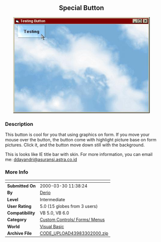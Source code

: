 ﻿<div align="center">

## Special Button

<img src="PIC20003301316234.jpg">
</div>

### Description

This button is cool for you that using graphics on form. If you move your mouse over the button, the button come with highlight picture base on form pictures. Click it, and the button move down still with the background.

This is looks like IE title bar with skin. For more information, you can email me: ddayandri@asuransi.astra.co.id
 
### More Info
 


<span>             |<span>
---                |---
**Submitted On**   |2000-03-30 11:38:24
**By**             |[Derio](https://github.com/Planet-Source-Code/PSCIndex/blob/master/ByAuthor/derio.md)
**Level**          |Intermediate
**User Rating**    |5.0 (15 globes from 3 users)
**Compatibility**  |VB 5\.0, VB 6\.0
**Category**       |[Custom Controls/ Forms/  Menus](https://github.com/Planet-Source-Code/PSCIndex/blob/master/ByCategory/custom-controls-forms-menus__1-4.md)
**World**          |[Visual Basic](https://github.com/Planet-Source-Code/PSCIndex/blob/master/ByWorld/visual-basic.md)
**Archive File**   |[CODE\_UPLOAD43983302000\.zip](https://github.com/Planet-Source-Code/derio-special-button__1-6890/archive/master.zip)








